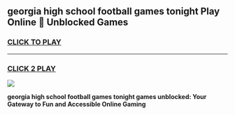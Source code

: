 
## georgia high school football games tonight Play Online 👋 Unblocked Games
<h3>
<a href="https://news.freeplayer.one?title=georgia_high_school_football_games_tonight&ref=17GH">CLICK TO PLAY</a></h3>
<hr>

<h3>
<a href="https://news.freeplayer.one?title=georgia_high_school_football_games_tonight&ref=17GH">CLICK 2 PLAY</a>
  
</h3>

<a href="https://news.freeplayer.one?title=georgia_high_school_football_games_tonight&ref=17GH/"><img src="https://clearcache.store/games.png"></a>


**georgia high school football games tonight games unblocked: Your Gateway to Fun and Accessible Online Gaming**
